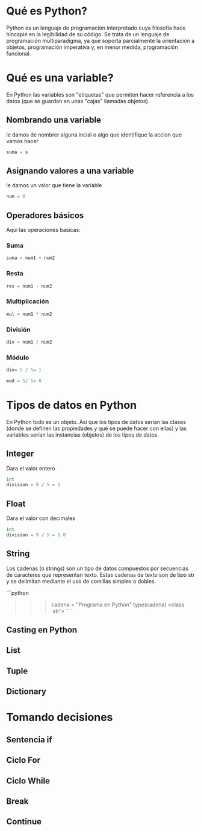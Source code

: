 # Qué es Python?
Python es un lenguaje de programación interpretado cuya filosofía hace hincapié en la legibilidad de su código.​ Se trata de un lenguaje de programación multiparadigma, ya que soporta parcialmente la orientación a objetos, programación imperativa y, en menor medida, programación funcional.


# Qué es una variable?
En Python las variables son "etiquetas" que permiten hacer referencia a los datos (que se guardan en unas "cajas" llamadas objetos).

## Nombrando una variable
le damos de nombrer alguna incial o algo que identifique la accion que vamos hacer 

```python
suma = s 
```

## Asignando valores a una variable
le damos un valor que tiene la variable

```python
num = 0
```

## Operadores básicos
Aqui las operaciones basicas:
### Suma
```python 
suma = num1 + num2
```

### Resta
```python 
res = num1 - num2
```

### Multiplicación
```python 
mul = num1 * num2
```

### División
```python 
div = num1 / num2
```

### Módulo
```python 
div= 5 / 5= 1
```

```python 
mod = 5/ 5= 0
```

# Tipos de datos en Python
En Python todo es un objeto. Así que los tipos de datos serían las clases (donde se definen las propiedades y qué se puede hacer con ellas) y las variables serían las instancias (objetos) de los tipos de datos.

## Integer
Dara el valor entero 

```python
int
division = 9 / 5 = 1
```

## Float
Dara el valor con decimales

```python
int
division = 9 / 5 = 1.8
```

## String
Los cadenas (o strings) son un tipo de datos compuestos por secuencias de caracteres que representan texto. Estas cadenas de texto son de tipo str y se delimitan mediante el uso de comillas simples o dobles.

´´´python
>>> cadena = "Programa en Python"
>>> type(cadena)
<class 'str'>
´´´´
## Casting en Python

## List

## Tuple

## Dictionary

# Tomando decisiones

## Sentencia if

## Ciclo For

## Ciclo While

## Break

## Continue

